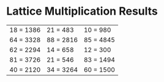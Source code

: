 # Lattice Multiplication Results

|   |   |   |
|---|---|---|
| 18 = 1386 | 21 = 483 | 10 = 980 |
| 64 = 3328 | 88 = 2816 | 85 = 4845 |
| 62 = 2294 | 14 = 658 | 12 = 300 |
| 81 = 3726 | 21 = 546 | 83 = 1494 |
| 40 = 2120 | 34 = 3264 | 60 = 1500 |
